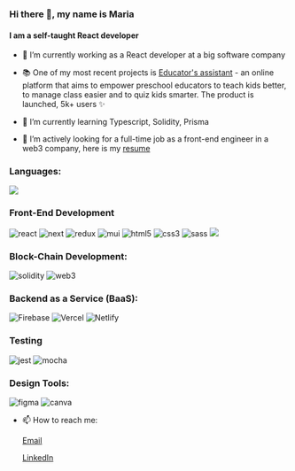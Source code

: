 ### Hi there 👋, my name is Maria
#### I am a self-taught React developer

- 🔭 I’m currently working as a React developer at a big software company

- 📚 One of my most recent projects is [Educator's assistant](https://www.ajutoruleducatorului.ro/) - an online platform that aims to empower preschool educators to teach kids better, to manage class easier and to quiz kids smarter. The product is launched, 5k+ users ✨

- 🌱 I’m currently learning Typescript, Solidity, Prisma 

- :eyes: I’m actively looking for a full-time job as a front-end engineer in a web3 company, here is my [resume](https://github.com/mariavarvaroi/mariavarvaroi/blob/71f6b8e1dfccf11358c8148de45cff03cebc6bb1/assets/Maria%20Varvaroi.pdf)

### Languages:

<img src="https://img.shields.io/badge/JavaScript-323330?style=for-the-badge&logo=javascript&logoColor=F7DF1E" />

### Front-End Development

<div style={{display:'flex', flex-direction:'row', flex-wrap:'wrap'}}>
   <img src="https://img.shields.io/badge/React-20232A?style=for-the-badge&logo=react&logoColor=61DAFB" alt="react"/>
   <img src="https://img.shields.io/badge/Next-000000?style=for-the-badge&logo=nextdotjs&logoColor=FFFFFF"alt="next"/>
   <img src="https://img.shields.io/badge/Redux-593D88?style=for-the-badge&logo=redux&logoColor=white" alt="redux"/>
   <img src="https://img.shields.io/badge/Material_UI-0081CB?style=for-the-badge&logo=mui&logoColor=white" alt="mui" />
   <img src="https://img.shields.io/badge/HTML5-E34F26?style=for-the-badge&logo=html5&logoColor=white" alt="html5"/>
   <img src="https://img.shields.io/badge/CSS3-1572B6?style=for-the-badge&logo=css3&logoColor=white"alt="css3"/>
   <img src="https://img.shields.io/badge/SASS-CC6699?style=for-the-badge&logo=sass&logoColor=white" alt="sass"/>
   <img src="https://img.shields.io/badge/GraphQL-E434AA?style=for-the-badge&logo=graphql&logoColor=white" alr="graphql"/>
</div>

### Block-Chain Development:
                                                                                                                        
<div style={{display:'flex', flex-direction:'row', flex-wrap:'wrap'}}>                                          
   <img src="https://img.shields.io/badge/Solidity-363636?style=for-the-badge&logo=solidity&logoColor=white" alt="solidity"/>
   <img src='https://img.shields.io/badge/Web_3-F16822?style=for-the-badge&logo=web3.js&logoColor=white' alt='web3'/>                                               </div>                                                          
  
### Backend as a Service (BaaS):
                                                                                                            
<div style={{display:'flex', flex-direction:'row', flex-wrap:'wrap'}}>                                          
   <img src="https://img.shields.io/badge/Firebase-ffaa00?style=for-the-badge&logo=Firebase&logoColor=white" alt="Firebase"/>
   <img src='https://img.shields.io/badge/Vercel-000000?style=for-the-badge&logo=Vercel&logoColor=white' alt='Vercel'/>
   <img src="https://img.shields.io/badge/Netlify-00C7B7?style=for-the-badge&logo=netlify&logoColor=white" alt="Netlify"/></div> 

### Testing

<div style={{display:'flex', flex-direction:'row', flex-wrap:'wrap'}}>                                          
   <img src="https://img.shields.io/badge/Jest-C21325?style=for-the-badge&logo=jest&logoColor=white" alt="jest"/>
   <img src='https://img.shields.io/badge/Mocha-8D6748?style=for-the-badge&logo=mocha&logoColor=white' alt='mocha'/>                                               </div> 
                                                                                                                        
### Design Tools:
                                                                                                                        
<div style={{display:'flex', flex-direction:'row', flex-wrap:'wrap'}}>                                          
   <img src="https://img.shields.io/badge/figma-000000?style=for-the-badge&logo=figma&logoColor=white"alt="figma"/>
   <img src='https://img.shields.io/badge/canva-00C4CC?style=for-the-badge&logo=canva&logoColor=white' alt='canva'/>                                               </div>                                                                                                                          

                                                                                                                 
                                                                                                                 
- 📫 How to reach me: 

   [Email](mailto:varvaroimaria@gmail.com)
   
   [LinkedIn](https://www.linkedin.com/in/maria-varvaroi/)
   
<!--
**mariavarvaroi/mariavarvaroi** is a ✨ _special_ ✨ repository because its `README.md` (this file) appears on your GitHub profile.
-->
